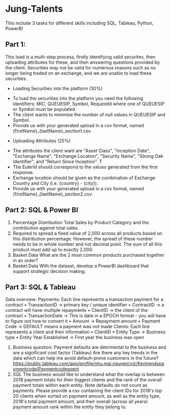 # Jung-Talents
This include 3 tasks for different skills including SQL, Tableau, Python, PowerBI
## Part 1:
This load is a multi-step process, firstly identifying valid securites, then uploading attributes for these, and then answering questions provided by the client. Securities may not be valid for numerous reasons such as no longer being traded on an exchange, and we are unable to load these securities. 

* Loading Securities into the platform (30%)
+ To load the securities into the platform you need the following identifiers: MIC, QUEUESIP, Symbol, RequestId where one of QUEUESIP or Symbol must be populated. 
+ The client wants to minimise the number of null values in QUEUESIP and Symbol.
+ Provide us with your generated upload in a csv format, named {firstName}_{lastName}_section1.csv.
* Uploading Attributes (25%)
+ The attributes the client want are "Asset Class", "Inception Date", "Exchange Name", "Exchange Location", "Security Name", "Strong Oak Identifier", and "Return Since Inception". T
+ The EulerId should correspond to the values generated from the first response.
+ Exchange location should be given as the combination of Exchange Country and City (i.e. {country} - {city}).
+ Provide us with your generated upload in a csv format, named {firstName}_{lastName}_section2.csv.
## Part 2: SQL & Power BI
1. Percentage Distribution
Total Sales by Product Category and the contribution against total sales.
2. Required to spread a fixed value of 2,000 across all products based on this distribution percentage. However, the spread of these number needs to be in whole number and not decimal point. The sum of all this product must add up to exactly 2,000.
3. Basket Data
What are the 2 most common products purchased together in an order?
4. Basket Data
With the dataset, develop a PowerBI dashboard that support strategic decision making.
## Part 3: SQL & Tableau
Data overview:
Payments: Each line represents a transaction payment for a contract
• TransactionID -> primary key / unique identifier
• ContractID -> a contract will have multiple repayments
• ClientID -> the client of the contract
• TransactionDate -> This is date in a EPOCH format - you will have to figure out how to convert it
• Amount -> Repayment amount
• Payment Code -> DEFAULT means a payment was not made
Clients: Each line represents a client and their information
• ClientID
• Entity Type -> Business type
• Entity Year Established -> First year the business was open
1. Business question:
Payment defaults are detrimental to the business and are a significant cost factor (Tableau)
Are there any key trends in the data which can help me avoid default-prone customers in the future?
https://public.tableau.com/app/profile/nhu.mai.nguyen/viz/Keytrendspaymentcode/Paymentcodespent
2. SQL
The business would like to understand what the overlap is between 2018 payment totals for their biggest clients and the rank of the overall payment totals within each entity. Note defaults do not count as payments. 
Please provide a csv containing the client IDs for 2018's top 20 clients when sorted on payment amount, as well as the entity type, 2018's total payment amount, and their overall (across all years) payment amount rank within the entity they belong to. 



